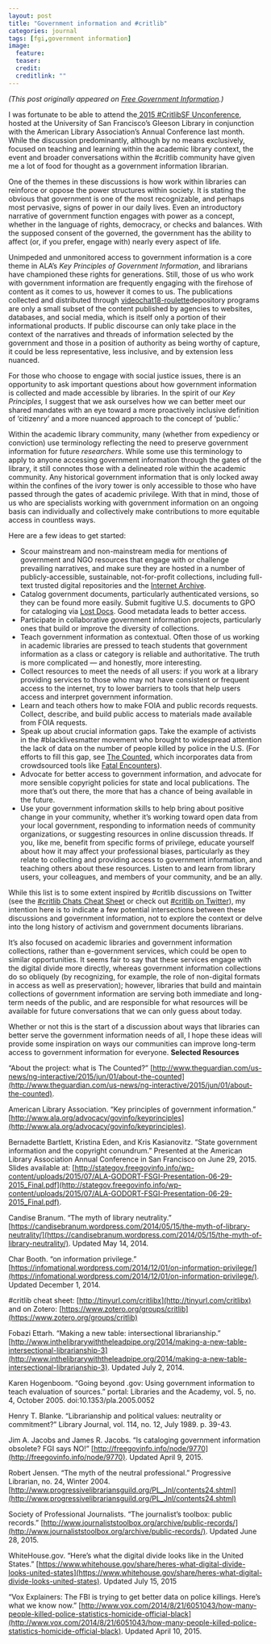 ```yaml
---
layout: post
title: "Government information and #critlib"
categories: journal
tags: [fgi,government information]
image:
  feature: 
  teaser: 
  credit: 
  creditlink: ""
---
```


*(This post originally appeared on [Free Government Information](http://freegovinfo.info/node/10186).)* 

I was fortunate to be able to attend the[ 2015 #CritlibSF Unconference](http://critlibsf.weebly.com/), hosted at the University of San Francisco’s Gleeson Library in conjunction with the American Library Association’s Annual Conference last month. While the discussion predominantly, although by no means exclusively, focused on teaching and learning within the academic library context, the event and broader conversations within the #critlib community have given me a lot of food for thought as a government information librarian.

One of the themes in these discussions is how work within libraries can reinforce or oppose the power structures within society. It is stating the obvious that government is one of the most recognizable, and perhaps most pervasive, signs of power in our daily lives. Even an introductory narrative of government function engages with power as a concept, whether in the language of rights, democracy, or checks and balances. With the supposed consent of the governed, the government has the ability to affect (or, if you prefer, engage with) nearly every aspect of life.

Unimpeded and unmonitored access to government information is a core theme in ALA’s *Key Principles of Government Information*, and librarians have championed these rights for generations. Still, those of us who work with government information are frequently engaging with the firehose of content as it comes to us, however it comes to us. The publications collected and distributed through [videochat18-roulette](http://videochat18-roulette.ru/)depository programs are only a small subset of the content published by agencies to websites, databases, and social media, which is itself only a portion of their informational products. If public discourse can only take place in the context of the narratives and threads of information selected by the government and those in a position of authority as being worthy of capture, it could be less representative, less inclusive, and by extension less nuanced.

For those who choose to engage with social justice issues, there is an opportunity to ask important questions about how government information is collected and made accessible by libraries. In the spirit of our *Key Principles,* I suggest that we ask ourselves how we can better meet our shared mandates with an eye toward a more proactively inclusive definition of ‘citizenry’ and a more nuanced approach to the concept of ‘public.’

Within the academic library community, many (whether from expediency or conviction) use terminology reflecting the need to preserve government information for future *researchers*. While some use this terminology to apply to anyone accessing government information through the gates of the library, it still connotes those with a delineated role within the academic community. Any historical government information that is only locked away within the confines of the ivory tower is only accessible to those who have passed through the gates of academic privilege. With that in mind, those of us who are specialists working with government information on an ongoing basis can individually and collectively make contributions to more equitable access in countless ways.

Here are a few ideas to get started:

- Scour mainstream and non-mainstream media for mentions of government and NGO resources that engage with or challenge prevailing narratives, and make sure they are hosted in a number of publicly-accessible, sustainable, not-for-profit collections, including full-text trusted digital repositories and the [Internet Archive](https://archive.org/web/).
- Catalog government documents, particularly authenticated versions, so they can be found more easily. Submit fugitive U.S. documents to GPO for cataloging via [Lost Docs](http://www.fdlp.gov/collection-tools/lostdocs). Good metadata leads to better access.
- Participate in collaborative government information projects, particularly ones that build or improve the diversity of collections.
- Teach government information as contextual. Often those of us working in academic libraries are pressed to teach students that government information as a class or category is reliable and authoritative. The truth is more complicated — and honestly, more interesting.
- Collect resources to meet the needs of all users: if you work at a library providing services to those who may not have consistent or frequent access to the internet, try to lower barriers to tools that help users access and interpret government information.
- Learn and teach others how to make FOIA and public records requests. Collect, describe, and build public access to materials made available from FOIA requests.
- Speak up about crucial information gaps. Take the example of activists in the #blacklivesmatter movement who brought to widespread attention the lack of data on the number of people killed by police in the U.S. (For efforts to fill this gap, see [The Counted](http://www.theguardian.com/us-news/ng-interactive/2015/jun/01/about-the-counted), which incorporates data from crowdsourced tools like [Fatal Encounters](http://www.fatalencounters.org/why-fe-exists2/)).
- Advocate for better access to government information, and advocate for more sensible copyright policies for state and local publications. The more that’s out there, the more that has a chance of being available in the future.
- Use your government information skills to help bring about positive change in your community, whether it’s working toward open data from your local government, responding to information needs of community organizations, or suggesting resources in online discussion threads.
  If you, like me, benefit from specific forms of privilege, educate yourself about how it may affect your professional biases, particularly as they relate to collecting and providing access to government information, and teaching others about these resources. Listen to and learn from library users, your colleagues, and members of your community, and be an ally.

While this list is to some extent inspired by #critlib discussions on Twitter (see the [#critlib Chats Cheat Sheet](http://tinyurl.com/critlibx) or check out [#critlib on Twitter](https://twitter.com/search?q=%23critlib)), my intention here is to indicate a few potential intersections between these discussions and government information, not to explore the context or delve into the long history of activism and government documents librarians.

It’s also focused on academic libraries and government information collections, rather than e-government services, which could be open to similar opportunities. It seems fair to say that these services engage with the digital divide more directly, whereas government information collections do so obliquely (by recognizing, for example, the role of non-digital formats in access as well as preservation); however, libraries that build and maintain collections of government information are serving both immediate and long-term needs of the public, and are responsible for what resources will be available for future conversations that we can only guess about today.

Whether or not this is the start of a discussion about ways that libraries can better serve the government information needs of all, I hope these ideas will provide some inspiration on ways our communities can improve long-term access to government information for everyone.
**Selected Resources**

“About the project: what is The Counted?” [http://www.theguardian.com/us-news/ng-interactive/2015/jun/01/about-the-counted](http://www.theguardian.com/us-news/ng-interactive/2015/jun/01/about-the-counted).

American Library Association. “Key principles of government information.” [http://www.ala.org/advocacy/govinfo/keyprinciples](http://www.ala.org/advocacy/govinfo/keyprinciples).

Bernadette Bartlett, Kristina Eden, and Kris Kasianovitz. “State government information and the copyright conundrum.” Presented at the American Library Association Annual Conference in San Francisco on June 29, 2015. Slides available at: [http://stategov.freegovinfo.info/wp-content/uploads/2015/07/ALA-GODORT-FSGI-Presentation-06-29-2015_Final.pdf](http://stategov.freegovinfo.info/wp-content/uploads/2015/07/ALA-GODORT-FSGI-Presentation-06-29-2015_Final.pdf).

Candise Branum. “The myth of library neutrality.” [https://candisebranum.wordpress.com/2014/05/15/the-myth-of-library-neutrality/](https://candisebranum.wordpress.com/2014/05/15/the-myth-of-library-neutrality/). Updated May 14, 2014.

Char Booth. “on information privilege.” [https://infomational.wordpress.com/2014/12/01/on-information-privilege/](https://infomational.wordpress.com/2014/12/01/on-information-privilege/). Updated December 1, 2014.

\#critlib cheat sheet: [http://tinyurl.com/critlibx](http://tinyurl.com/critlibx) and on Zotero: [https://www.zotero.org/groups/critlib](https://www.zotero.org/groups/critlib)

Fobazi Ettarh. “Making a new table: intersectional librarianship.” [http://www.inthelibrarywiththeleadpipe.org/2014/making-a-new-table-intersectional-librarianship-3](http://www.inthelibrarywiththeleadpipe.org/2014/making-a-new-table-intersectional-librarianship-3). Updated July 2, 2014.

Karen Hogenboom. “Going beyond .gov: Using government information to teach evaluation of sources.” portal: Libraries and the Academy, vol. 5, no. 4, October 2005. doi:10.1353/pla.2005.0052

Henry T. Blanke. “Librarianship and political values: neutrality or commitment?” Library Journal, vol. 114, no. 12, July 1989. p. 39-43.

Jim A. Jacobs and James R. Jacobs. “Is cataloging government information obsolete? FGI says NO!” [http://freegovinfo.info/node/9770](http://freegovinfo.info/node/9770). Updated April 9, 2015.

Robert Jensen. “The myth of the neutral professional.” Progressive Librarian, no. 24, Winter 2004. [http://www.progressivelibrariansguild.org/PL_Jnl/contents24.shtml](http://www.progressivelibrariansguild.org/PL_Jnl/contents24.shtml)

Society of Professional Journalists. “The journalist’s toolbox: public records.” [http://www.journaliststoolbox.org/archive/public-records/](http://www.journaliststoolbox.org/archive/public-records/). Updated June 28, 2015.

WhiteHouse.gov. “Here’s what the digital divide looks like in the United States.” [https://www.whitehouse.gov/share/heres-what-digital-divide-looks-united-states](https://www.whitehouse.gov/share/heres-what-digital-divide-looks-united-states). Updated July 15, 2015

“Vox Explainers: The FBI is trying to get better data on police killings. Here’s what we know now.” [http://www.vox.com/2014/8/21/6051043/how-many-people-killed-police-statistics-homicide-official-black](http://www.vox.com/2014/8/21/6051043/how-many-people-killed-police-statistics-homicide-official-black). Updated April 10, 2015.